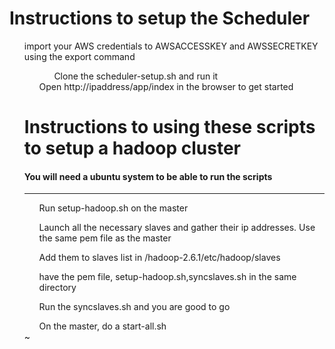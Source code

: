 <h1>Instructions to setup the Scheduler</h1>
<ol>
import your AWS credentials to AWSACCESSKEY and AWSSECRETKEY using the export command
<ol>
<ol>
Clone the scheduler-setup.sh and run it
</ol>
Open http://ipaddress/app/index in the browser to get started
</ol>



<h1> Instructions to using these scripts to setup a hadoop cluster </h1>
<h4> You will need a ubuntu system to be able to run the scripts </h4>
<hr>
<ol>
Run setup-hadoop.sh on the master
</ol>
<ol>
Launch all the necessary slaves and gather their ip addresses. Use the same pem file as the master
</ol>
<ol>
Add them to slaves list in /hadoop-2.6.1/etc/hadoop/slaves
</ol>
<ol>
have the pem file, setup-hadoop.sh,syncslaves.sh in the same directory
</ol>
<ol>
Run the syncslaves.sh and you are good to go
</ol>
<ol>
On the master, do a start-all.sh
</ol>
~                 

